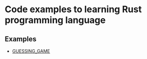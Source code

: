 # Code examples to learning Rust programming language

## Examples

- [GUESSING_GAME](https://doc.rust-lang.org/book/ch02-00-guessing-game-tutorial.html#programming-a-guessing-game)
